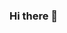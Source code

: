 ### Hi there 👋

<!--
**khovakim/khovakim** is a ✨ _special_ ✨ repository because its `README.md` (this file) appears on your GitHub profile.

<p align="center">
4
  <a href="https://profile.intra.42.fr/">
5
    <img src="https://badge42.vercel.app/api/v2/cl3pwq0z7003009l5qonmkw7d/stats?cursusId=21&coalitionId=undefined">
6
  </a> 
7
</p>
8


9
<p align="center">
10
  <a href="https://github.com/khovakim">
11
    <img src="https://github-readme-stats.vercel.app/api?username=khovakim&count_private=true&show_icons=true&theme=chartreuse-dark">
12
    <img src="https://github-readme-stats.vercel.app/api/top-langs/?username=khovakim&show_icons=true&locale=en&layout=compact&theme=chartreuse-dark">
13
  </a>
14
</p>

Here are some ideas to get you started:

- 🔭 I’m currently working on ...
- 🌱 I’m currently learning ...
- 👯 I’m looking to collaborate on ...
- 🤔 I’m looking for help with ...
- 💬 Ask me about ...
- 📫 How to reach me: ...
- 😄 Pronouns: ...
- ⚡ Fun fact: ...
-->
